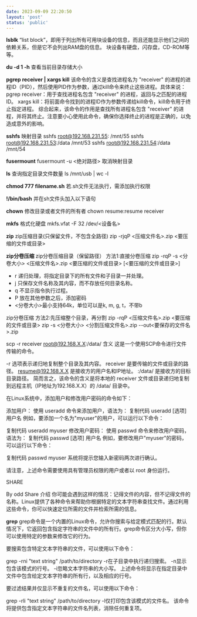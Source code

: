 ```yaml
---
date: 2023-09-09 22:20:50
layout: 'post'
status: 'public'
---
```


**lsblk**
“list block”，即用于列出所有可用块设备的信息，而且还能显示他们之间的依赖关系，但是它不会列出RAM盘的信息。 块设备有硬盘，闪存盘，CD-ROM等等。

**du -d 1 -h**
 查看当前目录存储大小

**pgrep receiver | xargs kill** 
该命令的含义是查找进程名为 "receiver" 的进程的进程ID（PID），然后使用PID作为参数，通过kill命令来终止这些进程。具体来说：
pgrep receiver：用于查找进程名包含 "receiver" 的进程，返回与之匹配的进程ID。
xargs kill：将前面命令找到的进程ID作为参数传递给kill命令，kill命令用于终止指定进程。
综合起来，该命令的作用是查找所有进程名包含 "receiver" 的进程，并将其终止。注意要小心使用此命令，确保你选择终止的进程是正确的，以免造成意外的影响。


**sshfs**
映射目录
sshfs root@192.168.231.55: /mnt/55
sshfs root@192.168.231.53:/data /mnt/53
sshfs root@192.168.231.54:/data /mnt/54

**fusermount**
fusermount -u <绝对路径>
取消映射目录


**ls**
查询指定目录文件数量
ls /mnt/usb | wc -l


**chmod 777 filename.sh**
若.sh文件无法执行，需添加执行权限

**!/bin/bash**
并在sh文件头加入以下语句


**chown**
修改目录或者文件的所有者
chown resume:resume receiver

**mkfs**
格式化硬盘
mkfs.vfat -F 32 /dev/<设备名>

**zip**
zip压缩目录(只保留文件，不包含全路径)
zip -rjqP <PASSWORD> <压缩文件名>.zip <要压缩的文件或目录>

**zip分卷压缩**
zip分卷压缩目录（保留路径） 方法1:直接分卷压缩
zip -rqP <PASSWORD> -s <分卷大小> <压缩文件名>.zip <要压缩的文件或目录> [<要压缩的文件或目录>]
- r 递归处理，将指定目录下的所有文件和子目录一并处理。
- j 只保存文件名称及其内容，而不存放任何目录名称。
- q 不显示指令执行过程。
- P 放在其他参数之后，添加密码
- <分卷大小>最小支持64k，单位可以是k, m, g, t，不带b

zip分卷压缩 方法2:先压缩整个目录，再分割
zip -rqP <PASSWORD> <压缩文件名>.zip <要压缩的文件或目录>
zip -s <分卷大小> <分割压缩文件名>.zip --out<要保存的文件名>.zip

scp -r receiver root@192.168.X.X:/data/ 含义
这是一个使用SCP命令进行文件传输的命令。

-r 选项表示递归地复制整个目录及其内容。
receiver 是要传输的文件或目录的路径。
resume@192.168.X.X 是接收方的用户名和IP地址。
:/data/ 是接收方的目标目录路径。
简而言之，该命令的含义是将本地的 receiver 文件或目录递归地复制到远程主机（IP地址为192.168.X.X）的 /data/ 目录中。

在Linux系统中，添加用户和修改用户密码的命令如下：

添加用户：
使用 useradd 命令来添加用户，语法为：
复制代码
   useradd [选项] 用户名
例如，要添加一个名为"myuser"的用户，可以运行以下命令：

复制代码
   useradd myuser
修改用户密码：
使用 passwd 命令来修改用户密码，语法为：
复制代码
   passwd [选项] 用户名
例如，要修改用户"myuser"的密码，可以运行以下命令：

复制代码
   passwd myuser
系统将提示您输入新密码两次进行确认。

请注意，上述命令需要使用具有管理员权限的用户或者以 root 身份运行。


SHARE

By
odd
Share
介绍
你可能会遇到这样的情况：记得文件的内容，但不记得文件的名称。Linux提供了各种命令来帮助你根据特定的文本字符串查找文件。通过利用这些命令，你可以快速定位所需的文件并检索所需的信息。

**grep**
grep命令是一个内置的Linux命令，允许你搜索与给定模式匹配的行。默认情况下，它返回包含指定字符串的文件中的所有行。grep命令区分大小写，但你可以使用特定的参数来修改它的行为。

要搜索包含特定文本字符串的文件，可以使用以下命令：

grep -rni "text string" /path/to/directory
-r在子目录中执行递归搜索。
-n显示包含该模式的行号。
-i忽略文本字符串的大小写。
上述命令将显示在指定目录中文件中包含给定文本字符串的所有行，以及相应的行号。

要过滤结果并仅显示不重复的文件名，可以使用以下命令：

grep -rli "text string" /path/to/directory
-l仅打印包含该模式的文件名。
该命令将提供包含指定文本字符串的文件名列表，消除任何重复项。